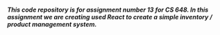 <h5 class="code-line" data-line-start=2 data-line-end=3 ><a id="This_code_repository_is_for_assignment_number_13_for_CS_648_In_this_assignment_we_are_creating_used_React_to_create_a_simple_inventory__product_management_system_2"></a>This code repository is for assignment number 13 for CS 648. In this assignment we are creating used React to create a simple inventory / product management system.</h5>
 
